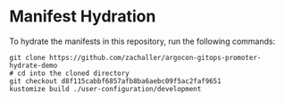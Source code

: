 # Manifest Hydration

To hydrate the manifests in this repository, run the following commands:

```shell
git clone https://github.com/zachaller/argocon-gitops-promoter-hydrate-demo
# cd into the cloned directory
git checkout d8f115cabbf6857afb8ba6aebc09f5ac2faf9651
kustomize build ./user-configuration/development
```
